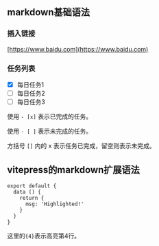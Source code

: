 ## markdown基础语法

### 插入链接

[https://www.baidu.com](https://www.baidu.com)

### 任务列表
- [x] 每日任务1
- [ ] 每日任务2
- [ ] 每日任务3

使用 `- [x]` 表示已完成的任务。

使用 `- [ ]` 表示未完成的任务。

方括号 `[]` 内的 x 表示任务已完成，留空则表示未完成。



## vitepress的markdown扩展语法
```js{4}
export default {
  data () {
    return {
      msg: 'Highlighted!'
    }
  }
}
```

这里的`{4}`表示高亮第4行。

